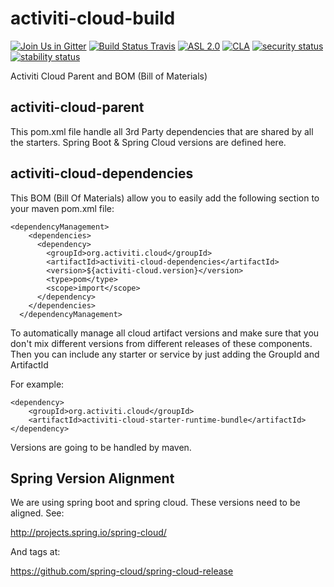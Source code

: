 # activiti-cloud-build

[![Join Us in Gitter](https://badges.gitter.im/Activiti/Activiti7.svg)](https://gitter.im/Activiti/Activiti7?utm_source=badge&utm_medium=badge&utm_campaign=pr-badge&utm_content=badge)
[![Build Status Travis](https://travis-ci.com/Activiti/activiti-cloud-build.svg?branch=master)](https://travis-ci.com/Activiti/activiti-cloud-build)
[![ASL 2.0](https://img.shields.io/hexpm/l/plug.svg)](https://github.com/Activiti/activiti-cloud-build/blob/master/LICENSE.txt)
[![CLA](https://cla-assistant.io/readme/badge/Activiti/activiti-cloud-build)](https://cla-assistant.io/Activiti/activiti-cloud-build)
[![security status](https://www.meterian.com/badge/gh/Activiti/activiti-cloud-build/security)](https://www.meterian.com/report/gh/Activiti/activiti-cloud-build)
[![stability status](https://www.meterian.com/badge/gh/Activiti/activiti-cloud-build/stability)](https://www.meterian.com/report/gh/Activiti/activiti-cloud-build)

Activiti Cloud Parent and BOM (Bill of Materials)

## activiti-cloud-parent

This pom.xml file handle all 3rd Party dependencies that are shared by all the starters. Spring Boot & Spring Cloud versions are defined here.

## activiti-cloud-dependencies

This BOM (Bill Of Materials) allow you to easily add the following section to your maven pom.xml file:

```
<dependencyManagement>
    <dependencies>
      <dependency>
        <groupId>org.activiti.cloud</groupId>
        <artifactId>activiti-cloud-dependencies</artifactId>
        <version>${activiti-cloud.version}</version>
        <type>pom</type>
        <scope>import</scope>
      </dependency>
    </dependencies>
  </dependencyManagement>
```

To automatically manage all cloud artifact versions and make sure that you don't mix different versions from different releases of these components.
Then you can include any starter or service by just adding the GroupId and ArtifactId

For example:

```
<dependency>
    <groupId>org.activiti.cloud</groupId>
    <artifactId>activiti-cloud-starter-runtime-bundle</artifactId>
</dependency>
```

Versions are going to be handled by maven.

## Spring Version Alignment

We are using spring boot and spring cloud. These versions need to be aligned. See:

http://projects.spring.io/spring-cloud/

And tags at:

https://github.com/spring-cloud/spring-cloud-release
